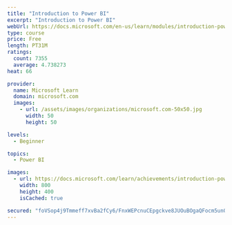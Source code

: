 ```yaml
---
title: "Introduction to Power BI"
excerpt: "Introduction to Power BI"
webUrl: https://docs.microsoft.com/en-us/learn/modules/introduction-power-bi/
type: course
price: Free
length: PT31M
ratings:
  count: 7355
  average: 4.738273
heat: 66

provider:
  name: Microsoft Learn
  domain: microsoft.com
  images:
    - url: /assets/images/organizations/microsoft.com-50x50.jpg
      width: 50
      height: 50

levels:
  - Beginner

topics:
  - Power BI

images:
  - url: https://docs.microsoft.com/learn/achievements/introduction-power-bi-social.png
    width: 800
    height: 400
    isCached: true

secured: "foVSop4j9Tmmeff7xvBa2fCy6/FnxWEPcnuCEpgckve8JUOuBOgaQFocm5unQgLjgRvMlXjiWqQs+OSh1mScw3WiUdH0PljBi5U4wUhUByi1eZvbNceSVOwYrMR9rCh3H3SIGT6D7QbdxUzuvJzGTS+nYLzHO7O6CJmzNdfV9yiZB/fnv0nbyjuv3ebF6Fv5Xw5LqGMPfTmSIlUvTR8k/xQ9C0Iueon6FXrHRqfkIdfQfNc/4TV4R5Ht2IpxxSDuqCASzoQMiY4sFk7cs+axs/QPwRqXHbQEb+W5p/K1zIFJ8Ul4Ivd/skyiUiYXmuEPAsOwi9E4tY4oZlR7BFFFGw6/Lm1wPWdLmsrW+85n807EKrS6teSvh3GSUzkNYr2zPZho+YJ+ozoK7IFrbCubemvVt6qRw30BvtO8/WIdJ9U=;rLczInQuUMVRdZdcEPUsWw=="
---
```


